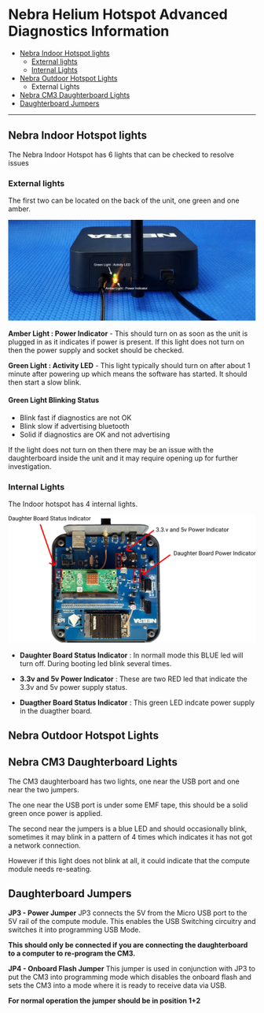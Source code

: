 # Nebra Helium Hotspot Advanced Diagnostics Information

* [Nebra Indoor Hotspot lights](#nebra-indoor-hotspot-lights)
    * [External lights](#external-lights)
    * [Internal Lights](#internal-lights)
* [Nebra Outdoor Hotspot Lights](#nebra-outdoor-hotspot-lights)
    * External Lights
* [Nebra CM3 Daughterboard Lights](#nebra-cm3-daughterboard-lights)
* [Daughterboard Jumpers](#daughterboard-jumpers)

<hr>


## Nebra Indoor Hotspot lights

The Nebra Indoor Hotspot has 6 lights that can be checked to resolve issues

### External lights
The first two can be located on the back of the unit, one green and one amber.

![Indoor External Lights](../media/photos/indoor/indoor-external-lights.png)

**Amber Light : Power Indicator**  - This should turn on as soon as the unit is plugged in as it indicates if power is present. If this light does not turn on then the power supply and socket should be checked.

**Green Light : Activity LED**  - This light typically should turn on after about 1 minute after powering up which means the software has started. It should then start a slow blink.

#### Green Light Blinking  Status 

* Blink fast if diagnostics are not OK
* Blink slow if advertising bluetooth
* Solid if diagnostics are OK and not advertising 

If the light does not turn on then there may be an issue with the daughterboard inside the unit and it may require opening up for further investigation.

### Internal Lights

The Indoor hotspot has 4 internal lights. 

![](../media/photos/indoor/Indoor-internal-lights.png)

* **Daughter Board Status Indicator** :  In normall mode this BLUE led will turn off. During booting led blink several times.

* **3.3v and 5v Power Indicator** : These are two RED led that indicate the 3.3v and 5v power supply status. 

*  **Duagther Board Status Indicator** : This green LED indcate power supply in the duagther board. 



##



## Nebra Outdoor Hotspot Lights



## Nebra CM3 Daughterboard Lights

The CM3 daughterboard has two lights, one near the USB port and one near the two jumpers.

The one near the USB port is under some EMF tape, this should be a solid green once power is applied.

The second near the jumpers is a blue LED and should occasionally blink, sometimes it may blink in a pattern of 4 times which indicates it has not got a network connection.

However if this light does not blink at all, it could indicate that the compute module needs re-seating.

## Daughterboard Jumpers

**JP3 - Power Jumper**
JP3 connects the 5V from the Micro USB port to the 5V rail of the compute module. This enables the USB Switching circuitry and switches it into programming USB Mode.

**This should only be connected if you are connecting the daughterboard to a computer to re-program the CM3.**

**JP4 - Onboard Flash Jumper**
This jumper is used in conjunction with JP3 to put the CM3 into programming mode which disables the onboard flash and sets the CM3 into a mode where it is ready to receive data via USB.

**For normal operation the jumper should be in position 1+2**

